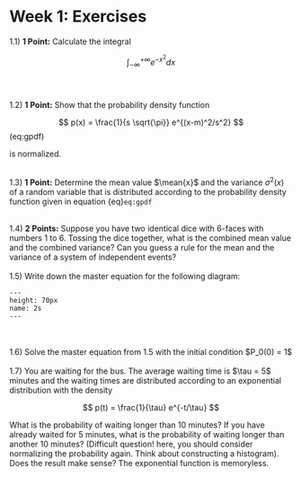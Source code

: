 Week 1: Exercises
=======================


1.1) **1 Point:** Calculate the integral

$$
\int_{-\infty}^{+\infty} e^{-x^2} dx
$$
<br />
<br />

1.2) **1 Point:** Show that the probability density function

$$
p(x) = \frac{1}{s \sqrt{\pi}} e^{(x-m)^2/s^2}    
$$ (eq:gpdf)

is normalized. 
<br />
<br />

1.3) **1 Point:** Determine the mean value $\mean{x}$ and the variance $\sigma^2(x)$ of a random variable that is distributed according to the probability density function given in equation {eq}`eq:gpdf` 
<br />
<br />

1.4) **2 Points:** Suppose you have two identical dice with 6-faces with numbers 1 to 6. Tossing the dice together, what is the combined mean value and the combined variance? Can you guess a rule for the mean and the variance of a system of independent events?
<br />
<br />
1.5) Write down the master equation for the following diagram:

```{figure} ex1.png
---
height: 70px
name: 2s
---
```
<br />
<br />
1.6) Solve the master equation from 1.5 with the initial condition $P_0(0) = 1$
<br />
<br />
1.7) You are waiting for the bus. The average waiting time is $\tau = 5$ minutes and the waiting times are distributed according to an exponential distribution with the density

$$
p(t) = \frac{1}{\tau} e^{-t/\tau}
$$

What is the probability of waiting longer than 10 minutes? If you have already waited for 5 minutes, what is the probability of waiting longer than another 10 minutes? (Difficult question! here, you should consider normalizing the probability again. Think about constructing a histogram). Does the result make sense? The exponential function is memoryless.
